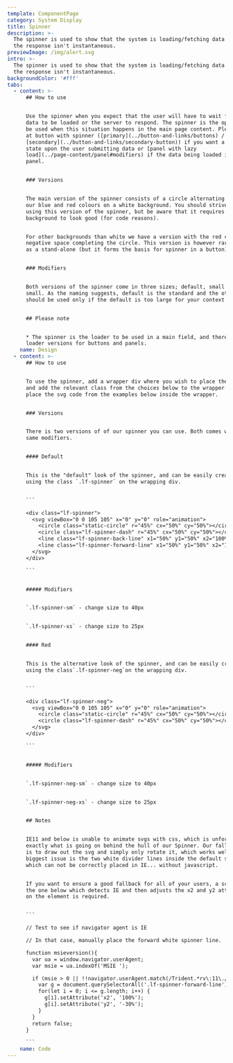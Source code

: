 ```yaml
---
template: ComponentPage
category: System Display
title: Spinner
description: >-
  The spinner is used to show that the system is loading/fetching data and that
  the response isn't instantaneous.
previewImage: /img/alert.svg
intro: >-
  The spinner is used to show that the system is loading/fetching data and that
  the response isn't instantaneous.
backgroundColor: '#fff'
tabs:
  - content: >-
      ## How to use


      Use the spinner when you expect that the user will have to wait for all
      data to be loaded or the server to respond. The spinner is the option to
      be used when this situation happens in the main page content. Please look
      at button with spinner ([primary](../button-and-links/buttons) /
      [secondary](../button-and-links/secondary-button)) if you want a loading
      state upon the user submitting data or [panel with lazy
      load](../page-content/panel#modifiers) if the data being loaded is in a
      panel. 


      ### Versions


      The main version of the spinner consists of a circle alternating between
      our blue and red colours on a white background. You should strive towards
      using this version of the spinner, but be aware that it requires a white
      background to look good (for code reasons).


      For other backgrounds than white we have a version with the red colour and
      negative space completing the circle. This version is however rarely used
      as a stand-alone (but it forms the basis for spinner in a button).


      ### Modifiers


      Both versions of the spinner come in three sizes; default, small and extra
      small. As the naming suggests, default is the standard and the other two
      should be used only if the default is too large for your context.


      ## Please note


      * The spinner is the loader to be used in a main field, and there are
      loader versions for buttons and panels.
    name: Design
  - content: >-
      ## How to use


      To use the spinner, add a wrapper div where you wish to place the spinner
      and add the relevant class from the choices below to the wrapper. Then,
      place the svg code from the examples below inside the wrapper.


      ### Versions


      There is two versions of of our spinner you can use. Both comes with the
      same modifiers.


      #### Default


      This is the "default" look of the spinner, and can be easily created by
      using the class `.lf-spinner` on the wrapping div.


      ```

      <div class="lf-spinner">
        <svg viewBox="0 0 105 105" x="0" y="0" role="animation">
          <circle class="static-circle" r="45%" cx="50%" cy="50%"></circle>
          <circle class="lf-spinner-dash" r="45%" cx="50%" cy="50%"></circle>
          <line class="lf-spinner-back-line" x1="50%" y1="50%" x2="100%" y2="50%"></line>
          <line class="lf-spinner-forward-line" x1="50%" y1="50%" x2="100%" y2="50%"></line>
        </svg>
      </div>

      ```


      ##### Modifiers


      `.lf-spinner-sm` - change size to 40px


      `.lf-spinner-xs` - change size to 25px


      #### Red


      This is the alternative look of the spinner, and can be easily created by
      using the class`.lf-spinner-neg`on the wrapping div.


      ```

      <div class="lf-spinner-neg">
        <svg viewBox="0 0 105 105" x="0" y="0" role="animation">
          <circle class="static-circle" r="45%" cx="50%" cy="50%"></circle>
          <circle class="lf-spinner-dash" r="45%" cx="50%" cy="50%"></circle>
        </svg>
      </div>

      ```


      ##### Modifiers


      `.lf-spinner-neg-sm` - change size to 40px


      `.lf-spinner-neg-xs` - change size to 25px


      ## Notes


      IE11 and below is unable to animate svgs with css, which is unfortunatley
      exactly what is going on behind the hull of our Spinner. Our fallback here
      is to draw out the svg and simply only rotate it, which works well. The
      biggest issue is the two white divider lines inside the default spinner,
      which can not be correctly placed in IE... without javascript.


      If you want to ensure a good fallback for all of your users, a script like
      the one below which detects IE and then adjusts the x2 and y2 attributes
      on the element is required.


      ```

      // Test to see if navigator agent is IE

      // In that case, manually place the forward white spinner line.

      function msieversion(){
        var ua = window.navigator.userAgent;
        var msie = ua.indexOf('MSIE ');

        if (msie > 0 || !!navigator.userAgent.match(/Trident.*rv\:11\./)) { // If Internet Explorer
          var g = document.querySelectorAll('.lf-spinner-forward-line');
          for(let i = 0; i <= g.length; i++) {
            g[i].setAttribute('x2', '100%');
            g[i].setAttribute('y2', '-30%');
          }
        }
        return false;
      }

      ```
    name: Code
---
```

